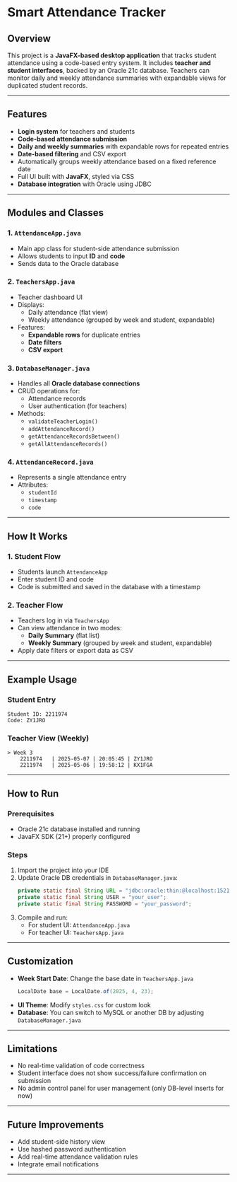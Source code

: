 
# Smart Attendance Tracker

## Overview
This project is a **JavaFX-based desktop application** that tracks student attendance using a code-based entry system. It includes **teacher and student interfaces**, backed by an Oracle 21c database. Teachers can monitor daily and weekly attendance summaries with expandable views for duplicated student records.

---

## Features
- **Login system** for teachers and students
- **Code-based attendance submission**
- **Daily and weekly summaries** with expandable rows for repeated entries
- **Date-based filtering** and CSV export
- Automatically groups weekly attendance based on a fixed reference date
- Full UI built with **JavaFX**, styled via CSS
- **Database integration** with Oracle using JDBC

---

## Modules and Classes

### 1. `AttendanceApp.java`
- Main app class for student-side attendance submission
- Allows students to input **ID** and **code**
- Sends data to the Oracle database

### 2. `TeachersApp.java`
- Teacher dashboard UI
- Displays:
  - Daily attendance (flat view)
  - Weekly attendance (grouped by week and student, expandable)
- Features:
  - **Expandable rows** for duplicate entries
  - **Date filters**
  - **CSV export**

### 3. `DatabaseManager.java`
- Handles all **Oracle database connections**
- CRUD operations for:
  - Attendance records
  - User authentication (for teachers)
- Methods:
  - `validateTeacherLogin()`
  - `addAttendanceRecord()`
  - `getAttendanceRecordsBetween()`
  - `getAllAttendanceRecords()`

### 4. `AttendanceRecord.java`
- Represents a single attendance entry
- Attributes:
  - `studentId`
  - `timestamp`
  - `code`

---

## How It Works

### 1. Student Flow
- Students launch `AttendanceApp`
- Enter student ID and code
- Code is submitted and saved in the database with a timestamp

### 2. Teacher Flow
- Teachers log in via `TeachersApp`
- Can view attendance in two modes:
  - **Daily Summary** (flat list)
  - **Weekly Summary** (grouped by week and student, expandable)
- Apply date filters or export data as CSV

---

## Example Usage

### Student Entry
```
Student ID: 2211974
Code: ZY1JRO
```

### Teacher View (Weekly)
```
> Week 3
    2211974   | 2025-05-07 | 20:05:45 | ZY1JRO
    2211974   | 2025-05-06 | 19:58:12 | KX1FGA
```

---

## How to Run

### Prerequisites
- Oracle 21c database installed and running
- JavaFX SDK (21+) properly configured

### Steps

1. Import the project into your IDE
2. Update Oracle DB credentials in `DatabaseManager.java`:
   ```java
   private static final String URL = "jdbc:oracle:thin:@localhost:1521/attendancepdb1";
   private static final String USER = "your_user";
   private static final String PASSWORD = "your_password";
   ```
3. Compile and run:
   - For student UI: `AttendanceApp.java`
   - For teacher UI: `TeachersApp.java`

---

## Customization

- **Week Start Date**: Change the base date in `TeachersApp.java`
  ```java
  LocalDate base = LocalDate.of(2025, 4, 23);
  ```
- **UI Theme**: Modify `styles.css` for custom look
- **Database**: You can switch to MySQL or another DB by adjusting `DatabaseManager.java`

---

## Limitations
- No real-time validation of code correctness
- Student interface does not show success/failure confirmation on submission
- No admin control panel for user management (only DB-level inserts for now)

---

## Future Improvements
- Add student-side history view
- Use hashed password authentication
- Add real-time attendance validation rules
- Integrate email notifications

---
